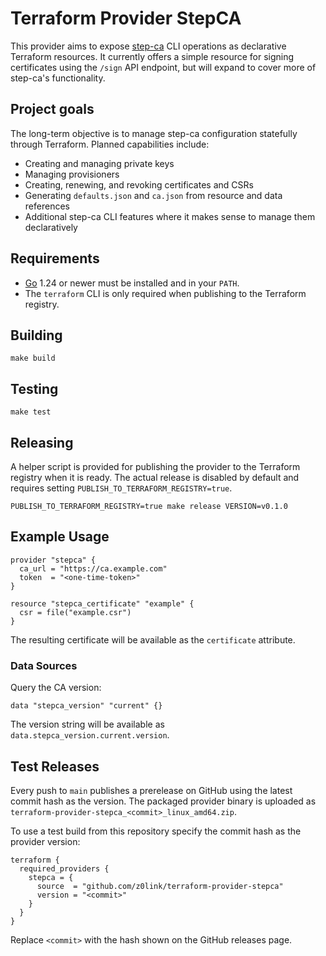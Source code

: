 # Terraform Provider StepCA

This provider aims to expose [step-ca](https://github.com/smallstep/certificates) CLI operations as declarative Terraform resources. It currently offers a simple resource for signing certificates using the `/sign` API endpoint, but will expand to cover more of step-ca's functionality.

## Project goals

The long-term objective is to manage step-ca configuration statefully through Terraform. Planned capabilities include:

- Creating and managing private keys
- Managing provisioners
- Creating, renewing, and revoking certificates and CSRs
- Generating `defaults.json` and `ca.json` from resource and data references
- Additional step-ca CLI features where it makes sense to manage them declaratively

## Requirements

* [Go](https://go.dev/) 1.24 or newer must be installed and in your `PATH`.
* The `terraform` CLI is only required when publishing to the Terraform registry.

## Building

```
make build
```

## Testing

```
make test
```

## Releasing

A helper script is provided for publishing the provider to the Terraform registry when it is ready. The actual release is disabled by default and requires setting `PUBLISH_TO_TERRAFORM_REGISTRY=true`.

```
PUBLISH_TO_TERRAFORM_REGISTRY=true make release VERSION=v0.1.0
```

## Example Usage

```
provider "stepca" {
  ca_url = "https://ca.example.com"
  token  = "<one-time-token>"
}

resource "stepca_certificate" "example" {
  csr = file("example.csr")
}
```

The resulting certificate will be available as the `certificate` attribute.

### Data Sources

Query the CA version:

```hcl
data "stepca_version" "current" {}
```

The version string will be available as `data.stepca_version.current.version`.

## Test Releases

Every push to `main` publishes a prerelease on GitHub using the latest commit
hash as the version. The packaged provider binary is uploaded as
`terraform-provider-stepca_<commit>_linux_amd64.zip`.

To use a test build from this repository specify the commit hash as the provider
version:

```hcl
terraform {
  required_providers {
    stepca = {
      source  = "github.com/z0link/terraform-provider-stepca"
      version = "<commit>"
    }
  }
}
```

Replace `<commit>` with the hash shown on the GitHub releases page.
